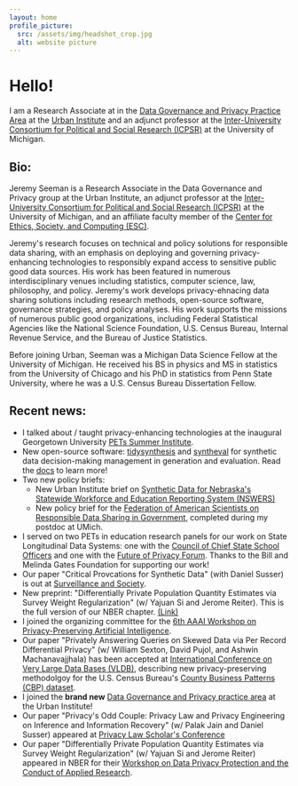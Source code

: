 ```yaml
---
layout: home
profile_picture:
  src: /assets/img/headshot_crop.jpg
  alt: website picture
---
```


# Hello! 

I am a Research Associate at in the [Data Governance and Privacy Practice Area](https://www.urban.org/expertise/data-governance-and-privacy) at the [Urban Institute](https://www.urban.org/) and an adjunct professor at the [Inter-University Consortium for Political and Social Research (ICPSR)](https://www.icpsr.umich.edu/) at the University of Michigan. 


## Bio: 

Jeremy Seeman is a Research Associate in the Data Governance and Privacy group at the Urban Institute, an adjunct professor at the [Inter-University Consortium for Political and Social Research (ICPSR)](https://www.icpsr.umich.edu/) at the University of Michigan, and an affiliate faculty member of the [Center for Ethics, Society, and Computing (ESC)](https://esc.umich.edu). 

Jeremy's research focuses on technical and policy solutions for responsible data sharing, with an emphasis on deploying and governing privacy-enhancing technologies to responsibly expand access to sensitive public good data sources. His work has been featured in numerous interdisciplinary venues including statistics, computer science, law, philosophy, and policy. Jeremy's work develops privacy-ehnacing data sharing solutions including research methods, open-source software, governance strategies, and policy analyses. His work supports the missions of numerous public good organizations, including Federal Statistical Agencies like the National Science Foundation, U.S. Census Bureau, Internal Revenue Service, and the Bureau of Justice Statistics. 

Before joining Urban, Seeman was a Michigan Data Science Fellow at the University of Michigan. He received his BS in physics and MS in statistics from the University of Chicago and his PhD in statistics from Penn State University, where he was a U.S. Census Bureau Dissertation Fellow.

## Recent news: 
* I talked about / taught privacy-enhancing technologies at the inaugural Georgetown University [PETs Summer Institute](https://mdi.georgetown.edu/privacy-enhancing-technologies/2025-summer-institute/). 
* New open-source software: [tidysynthesis](https://github.com/UrbanInstitute/tidysynthesis) and [syntheval](https://github.com/UrbanInstitute/syntheval) for synthetic data decision-making management in generation and evaluation. Read the [docs](https://ui-research.github.io/tidysynthesis-documentation/) to learn more!
* Two new policy briefs: 
  * New Urban Institute brief on [Synthetic Data for Nebraska's Statewide Workforce and Education Reporting System (NSWERS)](https://www.urban.org/research/publication/synthetic-data-nebraska-statewide-workforce-educational-reporting-system) 
  * New policy brief for the [Federation of American Scientists on Responsible Data Sharing in Government](https://fas.org/publication/increasing-responsible-data-sharing-capacity-throughout-government/), completed during my postdoc at UMich.
* I served on two PETs in education research panels for our work on State Longitudinal Data Systems: one with the [Council of Chief State School Officers](https://www.ccsso.org/) and one with the [Future of Privacy Forum](https://fpf.org/fpf-event/privacy-enhancing-technology-in-education-the-state-of-play/#overview). Thanks to the Bill and Melinda Gates Foundation for supporting our work!
* Our paper "Critical Provcations for Synthetic Data" (with Daniel Susser) is out at [Surveillance and Society](https://ojs.library.queensu.ca/index.php/surveillance-and-society/article/view/18335).
* New preprint: "Differentially Private Population Quantity Estimates via Survey Weight Regularization" (w/ Yajuan Si and Jerome Reiter). This is the full version of our NBER chapter. [(Link)](https://arxiv.org/abs/2411.04236)
* I joined the organizing committee for the [6th AAAI Workshop on Privacy-Preserving Artificial Intelligence](https://ppai-workshop.github.io/).
* Our paper "Privately Answering Queries on Skewed Data via Per Record Differential Privacy" (w/ William Sexton, David Pujol, and Ashwin Machanavajjhala) has been accepted at [International Conference on Very Large Data Bases (VLDB)](https://arxiv.org/abs/2310.12827), describing new privacy-preserving methodolgoy for the U.S. Census Bureau's [County Business Patterns (CBP) dataset](https://www.census.gov/programs-surveys/cbp.html). 
* I joined the **brand new** [Data Governance and Privacy practice area](https://www.urban.org/research-methods/data-governance-and-privacy) at the Urban Institute!
* Our paper "Privacy's Odd Couple: Privacy Law and Privacy Engineering on Inference and Information Recovery" (w/ Palak Jain and Daniel Susser) appeared at [Privacy Law Scholar's Conference](https://privacyscholars.org/plsc-2024/)
* Our paper "Differentially Private Population Quantity Estimates via Survey Weight Regularization" (w/ Yajuan Si and Jerome Reiter) appeared in NBER for their [Workshop on Data Privacy Protection and the Conduct of Applied Research](https://www.nber.org/conferences/data-privacy-protection-and-conduct-applied-research-methods-approaches-and-their-consequences-spring-2024).


